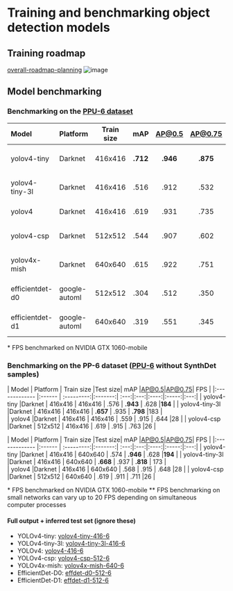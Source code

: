 # Training and benchmarking object detection models
##  Training roadmap
[overall-roadmap-planning](https://user-images.githubusercontent.com/63670587/112643820-1029e200-8e45-11eb-8b6b-9b7c048f374d.png)
![image](https://user-images.githubusercontent.com/63670587/112826240-02ff3400-908d-11eb-8a42-51dafbdc650d.png)

## Model benchmarking
### Benchmarking on the [PPU-6 dataset](https://drive.google.com/file/d/1D-oBYlsD2c4dWnMyhtav1_mYnqfNK-ep/view?usp=sharing)

| Model           | Platform    | Train size | mAP |AP@0.5|AP@0.75| FPS | Files + demo |
|:-------------   |:------      | :---------:|:---:|:----:|:-----:|:---:|:------ |
| yolov4-tiny     |Darknet      | 416x416    |**.712** | **.946** | **.875**  |**197**  |[yolov4-tiny-416-6](https://drive.google.com/file/d/1kGqmUowvL5ePiV0n4fvkYvy-2fD0FYwi/view?usp=sharing)|
| yolov4-tiny-3l  |Darknet      | 416x416    |.516 | .912 | .532  |182  |[yolov4-tiny-3l-416-6](https://drive.google.com/file/d/1qCwnTSipnOD12DV5JW_GnpsAzX_MVxtB/view?usp=sharing)|
| yolov4          |Darknet      | 416x416    |.619 | .931 | .735  |28   |[yolov4-416-6](https://drive.google.com/file/d/1gs-wTb1AA3CxVfU7_mv0UDrvLsM0IHDT/view?usp=sharing)|
| yolov4-csp      |Darknet      | 512x512    |.544 | .907 | .602  |26   |[yolov4-csp-512-6](https://drive.google.com/file/d/1GzztGVBPQjT8sqj8udEfFVUCaF6gCEX-/view?usp=sharing)|
| yolov4x-mish    |Darknet      | 640x640    |.615 | .922 | .751  |9    |[yolov4x-mish-640-6](https://drive.google.com/file/d/1F4Fv2ENhwJ_QtK_FDB84PO1oP7ZiImJ_/view?usp=sharing)|
| efficientdet-d0 |google-automl| 512x512    |.304 | .512 | .350  |51   |[effdet-d0-512-6](https://drive.google.com/file/d/1ngbk1b-gYV6nHC40hP6jXGsUmyMzChUM/view?usp=sharing)|
| efficientdet-d1 |google-automl| 640x640    |.319 | .551 | .345  |23   |[effdet-d1-640-6](https://drive.google.com/file/d/1OV69bZeyq9pfkXmlMrGG4KsfX4ZMMQpD/view?usp=sharing)|

\* FPS benchmarked on NVIDIA GTX 1060-mobile

### Benchmarking on the PP-6 dataset ([PPU-6](https://drive.google.com/file/d/1D-oBYlsD2c4dWnMyhtav1_mYnqfNK-ep/view?usp=sharing) without SynthDet samples)

| Model           | Platform    | Train size |Test size| mAP |AP@0.5|AP@0.75| FPS |
|:-------------   |:------      | :---------:|:-------:| :---:|:---:|:----:|:-----:|:---:| 
| yolov4-tiny     |Darknet      | 416x416    | 416x416 | .576 | **.943** | .628  |**184** | 
| yolov4-tiny-3l  |Darknet      | 416x416    | 416x416 | **.657** | .935 | **.798**  |183  |  
| yolov4          |Darknet      | 416x416    | 416x416 | .559 | .915 | .644  |28   |
| yolov4-csp      |Darknet      | 512x512    | 416x416 | .619 | .915 | .763  |26   |

| Model           | Platform    | Train size |Test size| mAP |AP@0.5|AP@0.75| FPS |
|:-------------   |:------      | :---------:|:-------:| :---:|:---:|:----:|:-----:|:---:| 
| yolov4-tiny     |Darknet      | 416x416    | 640x640 | .574 | **.946** | .628  |**194** | 
| yolov4-tiny-3l  |Darknet      | 416x416    | 640x640 | **.668** | .937 | **.818**  | 173  |  
| yolov4          |Darknet      | 416x416    | 640x640 | .568 | .915 | .648  |28   |
| yolov4-csp      |Darknet      | 512x512    | 640x640 | .619 | .911 | .711  |26   |

\* FPS benchmarked on NVIDIA GTX 1060-mobile
\*\* FPS benchmarking on small networks can vary up to 20 FPS depending on simultaneous computer processes

#### Full output + inferred test set (ignore these)
- YOLOv4-tiny: [yolov4-tiny-416-6](https://drive.google.com/file/d/1kGqmUowvL5ePiV0n4fvkYvy-2fD0FYwi/view?usp=sharing)
- YOLOv4-tiny-3l: [yolov4-tiny-3l-416-6](https://drive.google.com/file/d/1qCwnTSipnOD12DV5JW_GnpsAzX_MVxtB/view?usp=sharing)
- YOLOv4: [yolov4-416-6](https://drive.google.com/file/d/1gs-wTb1AA3CxVfU7_mv0UDrvLsM0IHDT/view?usp=sharing)
- YOLOv4-csp: [yolov4-csp-512-6](https://drive.google.com/file/d/1GzztGVBPQjT8sqj8udEfFVUCaF6gCEX-/view?usp=sharing)
- YOLOv4x-mish: [yolov4x-mish-640-6](https://drive.google.com/file/d/1F4Fv2ENhwJ_QtK_FDB84PO1oP7ZiImJ_/view?usp=sharing)
- EfficientDet-D0: [effdet-d0-512-6](https://drive.google.com/file/d/1ngbk1b-gYV6nHC40hP6jXGsUmyMzChUM/view?usp=sharing)
- EfficientDet-D1: [effdet-d1-512-6](https://drive.google.com/file/d/1OV69bZeyq9pfkXmlMrGG4KsfX4ZMMQpD/view?usp=sharing)
